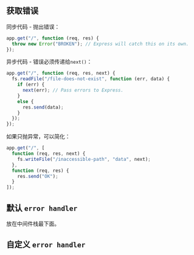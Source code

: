 ## 获取错误
同步代码 - 抛出错误：  
```js
app.get("/", function (req, res) {
  throw new Error("BROKEN"); // Express will catch this on its own.
});
```

异步代码 - 错误必须传递给`next()`：  
```js
app.get("/", function (req, res, next) {
  fs.readFile("/file-does-not-exist", function (err, data) {
    if (err) {
      next(err); // Pass errors to Express.
    }
    else {
      res.send(data);
    }
  });
});
```
如果只抛异常，可以简化：  
```js
app.get("/", [
  function (req, res, next) {
    fs.writeFile("/inaccessible-path", "data", next);
  },
  function (req, res) {
    res.send("OK");
  }
]);
```

## 默认 `error handler`
放在中间件栈最下面。  

## 自定义 `error handler`
